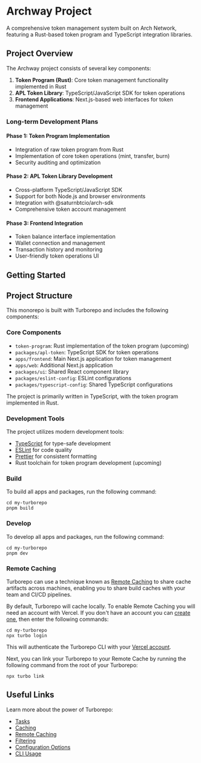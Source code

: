 # Archway Project

A comprehensive token management system built on Arch Network, featuring a Rust-based token program and TypeScript integration libraries.

## Project Overview

The Archway project consists of several key components:

1. **Token Program (Rust)**: Core token management functionality implemented in Rust
2. **APL Token Library**: TypeScript/JavaScript SDK for token operations
3. **Frontend Applications**: Next.js-based web interfaces for token management

### Long-term Development Plans

#### Phase 1: Token Program Implementation
- Integration of raw token program from Rust
- Implementation of core token operations (mint, transfer, burn)
- Security auditing and optimization

#### Phase 2: APL Token Library Development
- Cross-platform TypeScript/JavaScript SDK
- Support for both Node.js and browser environments
- Integration with @saturnbtcio/arch-sdk
- Comprehensive token account management

#### Phase 3: Frontend Integration
- Token balance interface implementation
- Wallet connection and management
- Transaction history and monitoring
- User-friendly token operations UI

## Getting Started

## Project Structure

This monorepo is built with Turborepo and includes the following components:

### Core Components

- `token-program`: Rust implementation of the token program (upcoming)
- `packages/apl-token`: TypeScript SDK for token operations
- `apps/frontend`: Main Next.js application for token management
- `apps/web`: Additional Next.js application
- `packages/ui`: Shared React component library
- `packages/eslint-config`: ESLint configurations
- `packages/typescript-config`: Shared TypeScript configurations

The project is primarily written in TypeScript, with the token program implemented in Rust.

### Development Tools

The project utilizes modern development tools:

- [TypeScript](https://www.typescriptlang.org/) for type-safe development
- [ESLint](https://eslint.org/) for code quality
- [Prettier](https://prettier.io) for consistent formatting
- Rust toolchain for token program development (upcoming)

### Build

To build all apps and packages, run the following command:

```
cd my-turborepo
pnpm build
```

### Develop

To develop all apps and packages, run the following command:

```
cd my-turborepo
pnpm dev
```

### Remote Caching

Turborepo can use a technique known as [Remote Caching](https://turbo.build/repo/docs/core-concepts/remote-caching) to share cache artifacts across machines, enabling you to share build caches with your team and CI/CD pipelines.

By default, Turborepo will cache locally. To enable Remote Caching you will need an account with Vercel. If you don't have an account you can [create one](https://vercel.com/signup), then enter the following commands:

```
cd my-turborepo
npx turbo login
```

This will authenticate the Turborepo CLI with your [Vercel account](https://vercel.com/docs/concepts/personal-accounts/overview).

Next, you can link your Turborepo to your Remote Cache by running the following command from the root of your Turborepo:

```
npx turbo link
```

## Useful Links

Learn more about the power of Turborepo:

- [Tasks](https://turbo.build/repo/docs/core-concepts/monorepos/running-tasks)
- [Caching](https://turbo.build/repo/docs/core-concepts/caching)
- [Remote Caching](https://turbo.build/repo/docs/core-concepts/remote-caching)
- [Filtering](https://turbo.build/repo/docs/core-concepts/monorepos/filtering)
- [Configuration Options](https://turbo.build/repo/docs/reference/configuration)
- [CLI Usage](https://turbo.build/repo/docs/reference/command-line-reference)
